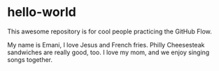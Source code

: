 # hello-world
This awesome repository is for cool people practicing the GitHub Flow.

My name is Emani, I love Jesus and French fries. Philly Cheesesteak sandwiches are really good, too. I love my mom, and we enjoy singing songs together.
